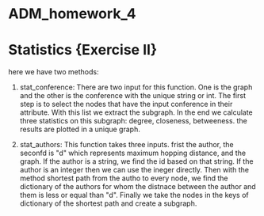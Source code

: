 # ADM_homework_4


# Statistics {Exercise II}
  here we have two methods:
  
  1. stat_conference:
  There are two input for this function. One is the graph and the other is the conference with the unique string or int.
  The first step is to select the nodes that have the input conference in their attribute. With this list we extract the subgraph.
  In the end we calculate three statistics on this subgraph: degree, closeness, betweeness. the results are plotted in a unique graph. 
  
  2. stat_authors:
  This function takes three inputs. frist the author, the seconfd is "d" which represents maximum hopping distance, and the graph. If the author is a string, we find the id based on that string. If the author is an integer then we can use the ineger directly. Then with the method shortest path from the autho to every node, we find the dictionary of the authors for whom the distnace between the author and them is less or equal than "d". 
  Finally we take the nodes in the keys of dictionary of the shortest path and create a subgraph. 
  
